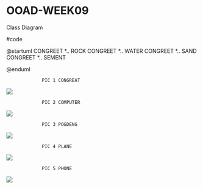 # OOAD-WEEK09
Class Diagram

#code

 @startuml
CONGREET *.. ROCK
CONGREET *.. WATER
CONGREET *.. SAND
CONGREET *.. SEMENT

@enduml

                 PIC 1 CONGREAT
                 
                 
                 
![](http://www.plantuml.com/plantuml/img/SoWkIImgAStDuU9ozlTp3t9r355GqDBLLGXt374DKa0J3F9tzaOJ2dRqSq4NSlLrzGlXuk9oICrB0HeD0000)




                 PIC 2 COMPUTER
                 
                 
                 
![](http://www.plantuml.com/plantuml/img/SoWkIImgAStDuU9ozlSD20rn3L9GqDBLLV3rz_CCyGzIG1AsgG6BXmQxegdrTerqydSCSa4J3dBqHHVnHnVn06fpyGpsHXCEy0zt3GeE3GZmYKHt0D3w82ukXzIy5A2h0G00)                 



                 PIC 3 POGDENG
                 
                 
                 
![](http://www.plantuml.com/plantuml/img/SoWkIImgAStDuNBo3mvMqCr9JIlHjLC8y7TtSVLp3_1nZ7GDClG12Yf05HHbfcTWg30E0ed2b9GMeCiRXHR095Foo_FGfKrSW89S3gbvAK270000)




                 PIC 4 PLANE
                 
                 
                 
![](http://www.plantuml.com/plantuml/img/SoWkIImgAStDuU8Ay77qSrNGqjLL2FVqSrU0yXLiQe0Yxex1C3v8WQ-ZiuUZdwSpYfe0Jn__41IHS0zNLnzaVKu-ZixUJluHoAhyGdsTN8FqG4Pw-hboEQJcfG2T0m00)




                 PIC 5 PHONE
                 
                 
                 
![](http://www.plantuml.com/plantuml/img/SoWkIImgAStDuU8AyF3tSrNGqjLLy7QDL43YXlY7Ediu1xcw-Y491Zdw8lFyOJoR6Y0tsCNPCSW5ITu_68dZ613Wu-di6EBfxyV5vP2QbmAq7W00)





